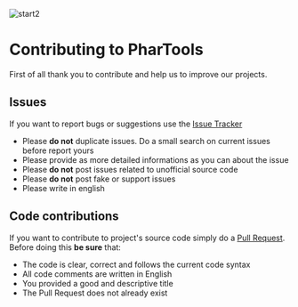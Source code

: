 ![start2](https://cloud.githubusercontent.com/assets/10303538/6315586/9463fa5c-ba06-11e4-8f30-ce7d8219c27d.png)

# Contributing to PharTools

First of all thank you to contribute and help us to improve our projects.

## Issues

If you want to report bugs or suggestions use the [Issue Tracker](https://github.com/EvolSoft/PharTools/issues)

- Please **do not** duplicate issues. Do a small search on current issues before report yours
- Please provide as more detailed informations as you can about the issue
- Please **do not** post issues related to unofficial source code
- Please **do not** post fake or support issues
- Please write in english

## Code contributions

If you want to contribute to project's source code simply do a [Pull Request](https://github.com/EvolSoft/PharTools/pull/new). Before doing this **be sure** that:
- The code is clear, correct and follows the current code syntax
- All code comments are written in English
- You provided a good and descriptive title
- The Pull Request does not already exist